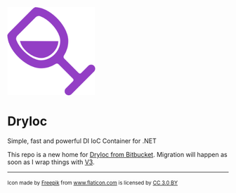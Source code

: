 <img src="./logo.svg" alt="logo" width="200px"/>

# DryIoc
Simple, fast and powerful DI IoC Container for .NET

This repo is a new home for [DryIoc from Bitbucket](https://bitbucket.org/dadhi/dryioc/src/default).
Migration will happen as soon as I wrap things with [V3](
https://bitbucket.org/dadhi/dryioc/wiki/Version3ReleaseNotes).



---
<small>Icon made by <a href="http://www.freepik.com" title="Freepik">Freepik</a> from <a href="https://www.flaticon.com/" title="Flaticon">www.flaticon.com</a> is licensed by <a href="http://creativecommons.org/licenses/by/3.0/" title="Creative Commons BY 3.0" target="_blank">CC 3.0 BY</a></small>
